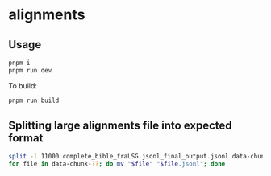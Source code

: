 # alignments

## Usage

```bash
pnpm i
pnpm run dev
```

To build:

```bash
pnpm run build
```

## Splitting large alignments file into expected format

```bash
split -l 11000 complete_bible_fraLSG.jsonl_final_output.jsonl data-chunk-
for file in data-chunk-??; do mv "$file" "$file.jsonl"; done
```
